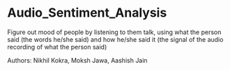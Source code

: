 # Audio_Sentiment_Analysis

Figure out mood of people by listening to them talk, using what the person said (the words he/she said) and how he/she
said it (the signal of the audio recording of what the person said)

Authors: Nikhil Kokra, Moksh Jawa, Aashish Jain